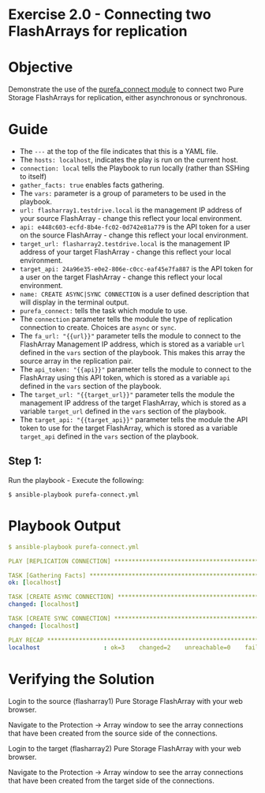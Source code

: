 # Exercise 2.0 - Connecting two FlashArrays for replication

# Objective

Demonstrate the use of the [purefa_connect module](https://docs.ansible.com/ansible/latest/collections/purestorage/flasharray/purefa_connect_module.html) to connect two Pure Storage FlashArrays for replication, either asynchronous or synchronous.

# Guide

- The `---` at the top of the file indicates that this is a YAML file.
- The `hosts: localhost`, indicates the play is run on the current host.
- `connection: local` tells the Playbook to run locally (rather than SSHing to itself)
- `gather_facts: true` enables facts gathering.
- The `vars:` parameter is a group of parameters to be used in the playbook.
- `url: flasharray1.testdrive.local` is the management IP address of your source FlashArray - change this reflect your local environment.
- `api: e448c603-ecfd-8b4e-fc02-0d742e81a779` is the API token for a user on the source FlashArray - change this reflect your local environment.
- `target_url: flasharray2.testdrive.local` is the management IP address of your target FlashArray - change this reflect your local environment.
- `target_api: 24a96e35-e0e2-806e-c0cc-eaf45e7fa887` is the API token for a user on the target FlashArray - change this reflect your local environment.
- `name: CREATE ASYNC|SYNC CONNECTION` is a user defined description that will display in the terminal output.
- `purefa_connect:` tells the task which module to use.
- The `connection` parameter tells the module the type of replication connection to create. Choices are `async` or `sync`.
- The `fa_url: "{{url}}"` parameter tells the module to connect to the FlashArray Management IP address, which is stored as a variable `url` defined in the `vars` section of the playbook. This makes this array the source array in the replication pair.
- The `api_token: "{{api}}"` parameter tells the module to connect to the FlashArray using this API token, which is stored as a variable `api` defined in the `vars` section of the playbook.
- The `target_url: "{{target_url}}"` parameter tells the module the management IP address of the target FlashArray, which is stored as a variable `target_url` defined in the `vars` section of the playbook.
- The `target_api: "{{target_api}}"` parameter tells the module the API token to use for the target FlashArray, which is stored as a variable `target_api` defined in the `vars` section of the playbook.

## Step 1:

Run the playbook - Execute the following:

```
$ ansible-playbook purefa-connect.yml
```

# Playbook Output

```yaml
$ ansible-playbook purefa-connect.yml

PLAY [REPLICATION CONNECTION] *******************************************************************************************

TASK [Gathering Facts] **************************************************************************************************
ok: [localhost]

TASK [CREATE ASYNC CONNECTION] ******************************************************************************************
changed: [localhost]

TASK [CREATE SYNC CONNECTION] *******************************************************************************************
changed: [localhost]

PLAY RECAP **************************************************************************************************************
localhost                  : ok=3    changed=2    unreachable=0    failed=0    skipped=0    rescued=0    ignored=0
```

# Verifying the Solution

Login to the source (flasharray1) Pure Storage FlashArray with your web browser.

Navigate to the Protection -> Array window to see the array connections that have been created from the source side of the connections.

Login to the target (flasharray2) Pure Storage FlashArray with your web browser.

Navigate to the Protection -> Array window to see the array connections that have been created from the target side of the connections.
